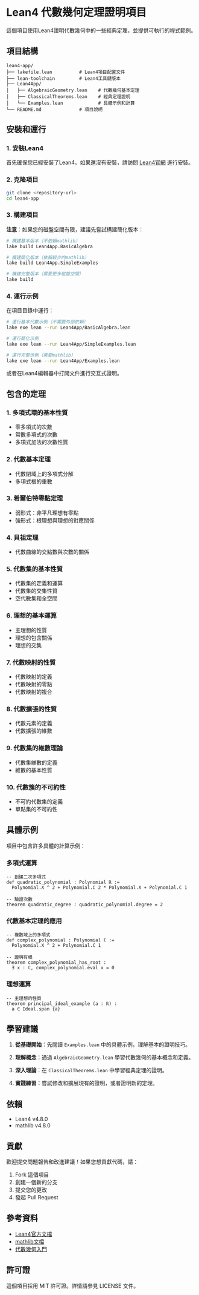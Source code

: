 # Lean4 代數幾何定理證明項目

這個項目使用Lean4證明代數幾何中的一些經典定理，並提供可執行的程式範例。

## 項目結構

```
lean4-app/
├── lakefile.lean          # Lean4項目配置文件
├── lean-toolchain         # Lean4工具鏈版本
├── Lean4App/
│   ├── AlgebraicGeometry.lean    # 代數幾何基本定理
│   ├── ClassicalTheorems.lean    # 經典定理證明
│   └── Examples.lean             # 具體示例和計算
└── README.md              # 項目說明
```

## 安裝和運行

### 1. 安裝Lean4

首先確保您已經安裝了Lean4。如果還沒有安裝，請訪問 [Lean4官網](https://leanprover.github.io/lean4/doc/quickstart.html) 進行安裝。

### 2. 克隆項目

```bash
git clone <repository-url>
cd lean4-app
```

### 3. 構建項目

**注意**：如果您的磁盤空間有限，建議先嘗試構建簡化版本：

```bash
# 構建基本版本（不依賴mathlib）
lake build Lean4App.BasicAlgebra

# 構建簡化版本（依賴較少的mathlib）
lake build Lean4App.SimpleExamples

# 構建完整版本（需要更多磁盤空間）
lake build
```

### 4. 運行示例

在項目目錄中運行：

```bash
# 運行基本代數示例（不需要外部依賴）
lake exe lean --run Lean4App/BasicAlgebra.lean

# 運行簡化示例
lake exe lean --run Lean4App/SimpleExamples.lean

# 運行完整示例（需要mathlib）
lake exe lean --run Lean4App/Examples.lean
```

或者在Lean4編輯器中打開文件進行交互式證明。

## 包含的定理

### 1. 多項式環的基本性質
- 零多項式的次數
- 常數多項式的次數
- 多項式加法的次數性質

### 2. 代數基本定理
- 代數閉域上的多項式分解
- 多項式根的重數

### 3. 希爾伯特零點定理
- 弱形式：非平凡理想有零點
- 強形式：根理想與理想的對應關係

### 4. 貝祖定理
- 代數曲線的交點數與次數的關係

### 5. 代數集的基本性質
- 代數集的定義和運算
- 代數集的交集性質
- 空代數集和全空間

### 6. 理想的基本運算
- 主理想的性質
- 理想的包含關係
- 理想的交集

### 7. 代數映射的性質
- 代數映射的定義
- 代數映射的零點
- 代數映射的複合

### 8. 代數擴張的性質
- 代數元素的定義
- 代數擴張的維數

### 9. 代數集的維數理論
- 代數集維數的定義
- 維數的基本性質

### 10. 代數簇的不可約性
- 不可約代數集的定義
- 單點集的不可約性

## 具體示例

項目中包含許多具體的計算示例：

### 多項式運算
```lean
-- 創建二次多項式
def quadratic_polynomial : Polynomial ℝ :=
  Polynomial.X ^ 2 + Polynomial.C 2 * Polynomial.X + Polynomial.C 1

-- 驗證次數
theorem quadratic_degree : quadratic_polynomial.degree = 2
```

### 代數基本定理的應用
```lean
-- 複數域上的多項式
def complex_polynomial : Polynomial ℂ :=
  Polynomial.X ^ 2 + Polynomial.C 1

-- 證明有根
theorem complex_polynomial_has_root :
  ∃ x : ℂ, complex_polynomial.eval x = 0
```

### 理想運算
```lean
-- 主理想的性質
theorem principal_ideal_example (a : ℝ) :
  a ∈ Ideal.span {a}
```

## 學習建議

1. **從基礎開始**：先閱讀 `Examples.lean` 中的具體示例，理解基本的證明技巧。

2. **理解概念**：通過 `AlgebraicGeometry.lean` 學習代數幾何的基本概念和定義。

3. **深入理論**：在 `ClassicalTheorems.lean` 中學習經典定理的證明。

4. **實踐練習**：嘗試修改和擴展現有的證明，或者證明新的定理。

## 依賴

- Lean4 v4.8.0
- mathlib v4.8.0

## 貢獻

歡迎提交問題報告和改進建議！如果您想貢獻代碼，請：

1. Fork 這個項目
2. 創建一個新的分支
3. 提交您的更改
4. 發起 Pull Request

## 參考資料

- [Lean4官方文檔](https://leanprover.github.io/lean4/doc/)
- [mathlib文檔](https://leanprover-community.github.io/mathlib4_docs/)
- [代數幾何入門](https://en.wikipedia.org/wiki/Algebraic_geometry)

## 許可證

這個項目採用 MIT 許可證。詳情請參見 LICENSE 文件。 